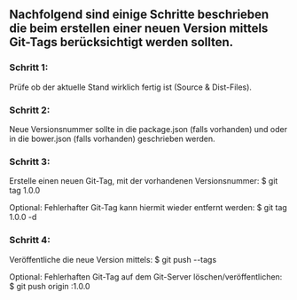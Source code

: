 ## Nachfolgend sind einige Schritte beschrieben die beim erstellen einer neuen Version mittels Git-Tags berücksichtigt werden sollten.


### Schritt 1:

Prüfe ob der aktuelle Stand wirklich fertig ist (Source & Dist-Files).


### Schritt 2:

Neue Versionsnummer sollte in die package.json (falls vorhanden) und oder in die  bower.json (falls vorhanden) geschrieben werden.


### Schritt 3:

Erstelle einen neuen Git-Tag, mit der vorhandenen Versionsnummer: $ git tag 1.0.0

Optional: Fehlerhafter Git-Tag kann hiermit wieder entfernt werden: $ git tag 1.0.0 -d


### Schritt 4:

Veröffentliche die neue Version mittels: $ git push --tags

Optional: Fehlerhaften Git-Tag auf dem Git-Server löschen/veröffentlichen: $ git push origin :1.0.0
